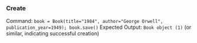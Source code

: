 ### Create
Command: `book = Book(title="1984", author="George Orwell", publication_year=1949); book.save()`
Expected Output: `Book object (1)` (or similar, indicating successful creation)